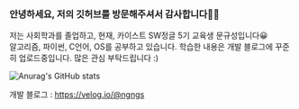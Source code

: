 ### 안녕하세요, 저의 깃허브를 방문해주셔서 감사합니다👋👋

<!--
**ngngs/ngngs** is a ✨ _special_ ✨ repository because its `README.md` (this file) appears on your GitHub profile.

Here are some ideas to get you started:

- 🔭 I’m currently working on ...
- 🌱 I’m currently learning ...
- 👯 I’m looking to collaborate on ...
- 🤔 I’m looking for help with ...
- 💬 Ask me about ...
- 📫 How to reach me: ...
- 😄 Pronouns: ...
- ⚡ Fun fact: ...
-->
저는 사회학과를 졸업하고,
현재, 카이스트 SW정글 5기 교육생 문규성입니다😀
<br>
알고리즘, 파이썬, C언어, OS를 공부하고 있습니다.
학습한 내용은 개발 블로그에 꾸준히 업로드중입니다. 많은 관심 부탁드립니다 :)

![Anurag's GitHub stats](https://github-readme-stats.vercel.app/api?username=ngngs&show_icons=true&theme=radical)

개발 블로그 : https://velog.io/@ngngs

